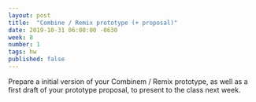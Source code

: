```yaml
---
layout: post
title:  "Combine / Remix prototype (+ proposal)"
date: 2019-10-31 06:00:00 -0630
week: 8
number: 1
tags: hw
published: false
---
```


Prepare a initial version of your Combinem / Remix prototype, as well as a first draft of your prototype proposal, to present to the class next week.

